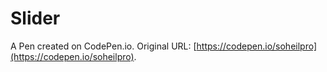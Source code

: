 # Slider

A Pen created on CodePen.io. Original URL: [https://codepen.io/soheilpro](https://codepen.io/soheilpro).

